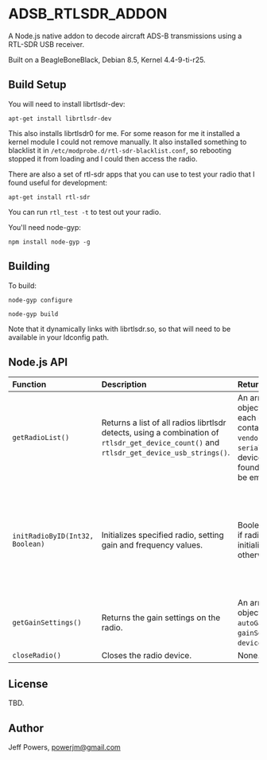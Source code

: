 # ADSB_RTLSDR_ADDON

A Node.js native addon to decode aircraft ADS-B transmissions using a RTL-SDR USB receiver.

Built on a BeagleBoneBlack, Debian 8.5, Kernel 4.4-9-ti-r25.

## Build Setup

You will need to install librtlsdr-dev:

`apt-get install librtlsdr-dev`

This also installs librtlsdr0 for me.  For some reason for me it installed a kernel module I could not remove manually.  It also installed something to blacklist it in `/etc/modprobe.d/rtl-sdr-blacklist.conf`, so rebooting stopped it from loading and I could then access the radio.

There are also a set of rtl-sdr apps that you can use to test your radio that I found useful for development:

`apt-get install rtl-sdr`

You can run `rtl_test -t` to test out your radio.

You'll need node-gyp:

`npm install node-gyp -g`

## Building

To build:

`node-gyp configure`

`node-gyp build`

Note that it dynamically links with librtlsdr.so, so that will need to be available in your ldconfig path.

## Node.js API

| Function | Description | Return Value | Arguments |
|:---------|:------------|:-------------|:----------|
| `getRadioList()` | Returns a list of all radios librtlsdr detects, using a combination of `rtlsdr_get_device_count()` and `rtlsdr_get_device_usb_strings()`.| An array of objects, with each object containing: `id`, `vendor`, `product`, `serial`.  If no devices are found the list will be empty.| None. |
| `initRadioByID(Int32, Boolean)` | Initializes specified radio, setting gain and frequency values. | Boolean - True if radio is initialized, otherwise false. | Int32 for the radio id; Boolean for enabling autogain (if false it will use the max available gain). |
| `getGainSettings()` | Returns the gain settings on the radio. | An array of objects: `autoGainEnabled`, `gainSetting`, `deviceGain`. | None. |
| `closeRadio()` | Closes the radio device. | None. | None. |


## License

TBD.

## Author

Jeff Powers, powerjm@gmail.com
